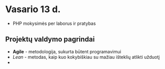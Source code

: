 # Vasario 13 d.
- PHP mokysimės per laborus ir pratybas
## Projektų valdymo pagrindai
- **Agile** - metodologija, sukurta būtent programavimui
- *Lean* - metodas, kaip kuo kokybiškiau su mažiau išteklių atlikti užduotį
- 
